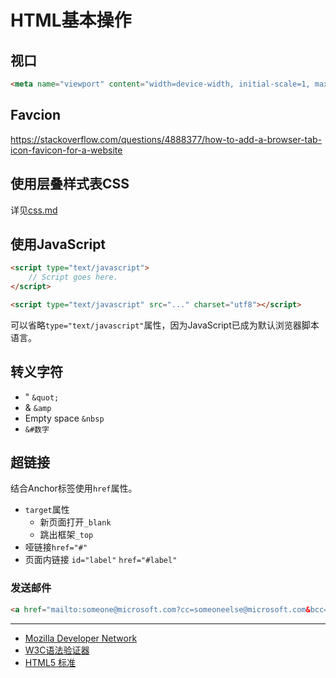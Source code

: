 # HTML基本操作

## 视口

```html
<meta name="viewport" content="width=device-width, initial-scale=1, maximum-scale=1, user-scalable=0">
```

## Favcion

<https://stackoverflow.com/questions/4888377/how-to-add-a-browser-tab-icon-favicon-for-a-website>

## 使用层叠样式表CSS

详见[css.md](css/README.md)

## 使用JavaScript

```html
<script type="text/javascript">
    // Script goes here.
</script>
```

```html
<script type="text/javascript" src="..." charset="utf8"></script>
```

可以省略`type="text/javascript"`属性，因为JavaScript已成为默认浏览器脚本语言。

## 转义字符

- " `&quot;`
- & `&amp`
- Empty space `&nbsp`
- `&#数字`

## 超链接

结合Anchor标签使用`href`属性。

- `target`属性
  - 新页面打开`_blank`
  - 跳出框架`_top`
- 哑链接`href="#"`
- 页面内链接 `id="label"` `href="#label"`

### 发送邮件

```html
<a href="mailto:someone@microsoft.com?cc=someoneelse@microsoft.com&bcc=andsomeoneelse2@microsoft.com&subject=Summer%20Party&body=You%20are%20invited%20to%20a%20big%20summer%20party!">发送邮件！</a>
```

---

- [Mozilla Developer Network](https://developer.mozilla.org/en-US/docs/Web/HTML)
- [W3C语法验证器](https://validator.w3.org)
- [HTML5 标准](http://www.w3.org/TR/html)
